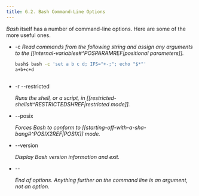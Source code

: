 ```yaml
---
title: G.2. Bash Command-Line Options
---
```


_Bash_ itself has a number of command-line options. Here are some of the more useful ones.

- -c
    _Read commands from the following string and assign any arguments to the [[internal-variables#^POSPARAMREF|positional parameters]]._
    
    ```bash
    bash$ bash -c 'set a b c d; IFS="+-;"; echo "$*"'
    a+b+c+d
	      
    ```
- -r
    --restricted

    _Runs the shell, or a script, in [[restricted-shells#^RESTRICTEDSHREF|restricted mode]]._

- --posix

    _Forces Bash to conform to [[starting-off-with-a-sha-bang#^POSIX2REF|POSIX]] mode._

- --version

    _Display Bash version information and exit._

- \--

    _End of options. Anything further on the command line is an argument, not an option._
